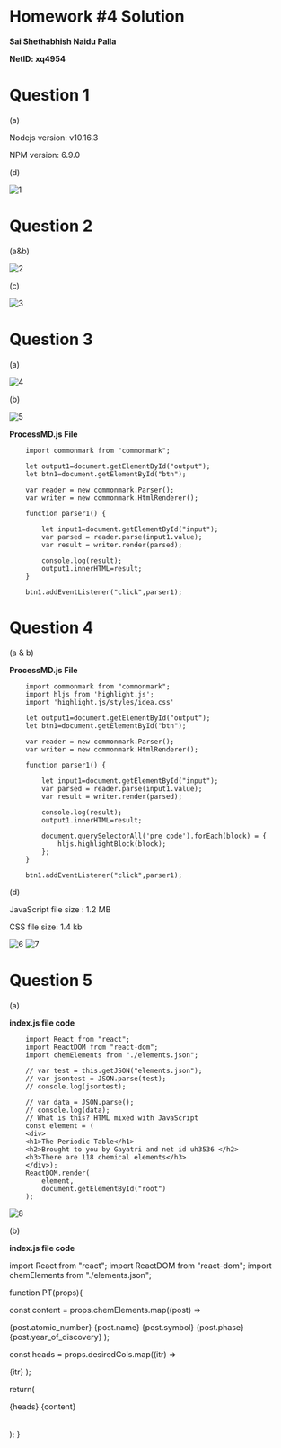 # Homework #4 Solution

**Sai Shethabhish Naidu Palla**

**NetID: xq4954**

# Question 1
(a)

Nodejs version: v10.16.3

NPM version: 6.9.0

(d)

![1](images/2.png)

# Question 2

(a&b)

![2](images/3.PNG)

(c)


![3](images/4.png)

# Question 3

(a)

![4](images/3.PNG)

(b)

![5](images/5.png)

**ProcessMD.js File**

		import commonmark from "commonmark";

		let output1=document.getElementById("output");
		let btn1=document.getElementById("btn");

		var reader = new commonmark.Parser();
		var writer = new commonmark.HtmlRenderer();

		function parser1() {

			let input1=document.getElementById("input");
		  	var parsed = reader.parse(input1.value);
		  	var result = writer.render(parsed); 

		  	console.log(result);
		  	output1.innerHTML=result;
		}

		btn1.addEventListener("click",parser1);

# Question 4

(a & b)

**ProcessMD.js File**

		import commonmark from "commonmark";
		import hljs from 'highlight.js';
		import 'highlight.js/styles/idea.css'

		let output1=document.getElementById("output");
		let btn1=document.getElementById("btn");

		var reader = new commonmark.Parser();
		var writer = new commonmark.HtmlRenderer();

		function parser1() {

			let input1=document.getElementById("input");
		  	var parsed = reader.parse(input1.value);
		  	var result = writer.render(parsed); 

		  	console.log(result);
		  	output1.innerHTML=result;

		  	document.querySelectorAll('pre code').forEach(block) = {
		  		hljs.highlightBlock(block);
		  	};
		}

		btn1.addEventListener("click",parser1);

(d)

 JavaScript file size : 1.2 MB

 CSS file size: 1.4 kb

![6](images/6.png)
![7](images/7.PNG)

# Question 5

(a)

**index.js file code**

		import React from "react";
		import ReactDOM from "react-dom";
		import chemElements from "./elements.json";

		// var test = this.getJSON("elements.json");
		// var jsontest = JSON.parse(test);
		// console.log(jsontest);

		// var data = JSON.parse();
		// console.log(data);
		// What is this? HTML mixed with JavaScript
		const element = (
		<div>
		<h1>The Periodic Table</h1>
		<h2>Brought to you by Gayatri and net id uh3536 </h2>
		<h3>There are 118 chemical elements</h3>
		</div>);
		ReactDOM.render(
		    element,
		    document.getElementById("root")
		);

![8](images/8.png)

(b)

**index.js file code**

import React from "react";
import ReactDOM from "react-dom";
import chemElements from "./elements.json";

function PT(props){

const content = props.chemElements.map((post) =>
<tr>
<td>{post.atomic_number}</td>
<td>{post.name}</td>
<td>{post.symbol}</td>
<td>{post.phase}</td>
<td>{post.year_of_discovery}</td>
</tr>
);

const heads = props.desiredCols.map((itr) =>
<th>{itr}</th>
);

return(
<table>
<thread>
{heads}
</thread>
<tbody>
{content}
</tbody>
</table>
);
}





